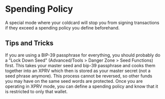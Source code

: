 
# Spending Policy

A special mode where your coldcard will stop you from signing transactions if
they exceed a spending policy you define beforehand.



## Tips and Tricks

If you are using a BIP-39 passphrase for everything, you should
probably do a "Lock Down Seed" (Advanced/Tools > Danger Zone > Seed
Functions) first. This takes your master seed and bip-39 passphrase
and cooks them together into an XPRV which then is stored as your
master secret (not a seed phrase anymore). This process cannot be
reversed, so other funds you may have on the same seed words are
protected. Once you are operating in XPRV mode, you can define a
spending policy and know that it is restricted to only that wallet.
